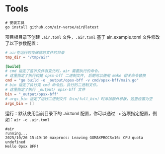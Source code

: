 # Tools
```shell
# 安装工具
go install github.com/air-verse/air@latest
```

项目根目录下创建 `.air.toml` 文件，`.air.toml` 基于 air_example.toml 文件修改了以下参数配置：
```conf
# air在运行时存储临时文件的目录
tmp_dir = "/tmp/air"
 
[build]
# cmd 指定了监听文件有变化时，air 需要执行的命令。
# 这里指定了执行构建 opsx-bff 二进制文件, 后期可以使用 make 相关命令替换
cmd = "go build -o _output/opsx-bff -v cmd/opsx-bff/main.go" 
# bin 指定了执行完 cmd 命令后，执行的二进制文件。
# 这里指定了执行 _output/ opsx-bff 文件
bin = "_output/opsx-bff"
# args_bin 指定了运行二进制文件（bin/full_bin）时添加额外参数，这里设置为空
args_bin = []
```
运行：默认使用当前目录下的 .air.toml 配置，你可以通过 `-c` 选项指定配置，例如：`air -c .air.toml`
```shell
#air
running...
2025/10/26 15:49:10 maxprocs: Leaving GOMAXPROCS=16: CPU quota undefined
Hello Opsx BFF!
```